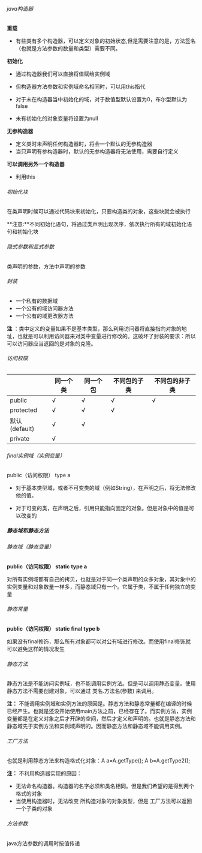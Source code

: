 ###### java构造器

**重载**

* 有些类有多个构造器，可以定义对象的初始状态,但是需要注意的是，方法签名（也就是方法参数的数量和类型）需要不同。

**初始化**

* 通过构造器我们可以直接将值赋给实例域
* 但构造器方法参数和实例域命名相同时，可以用this指代

* 对于未在构造器当中初始化的域，对于数值型默认设置为0，布尔型默认为false
* 未有初始化的对象变量将设置为null

**无参构造器**

* 定义类时未声明任何构造器时，将会一个默认的无参构造器
* 当只声明有参构造器时，默认的无参构造器将无法使用，需要自行定义

**可以调用另外一个构造器** 

* 利用this

###### 初始化块

在类声明时候可以通过代码块来初始化，只要构造类的对象，这些块就会被执行

**注意:**不同初始化语句，将通过类声明出现次序，依次执行所有的域初始化语句和初始化块

###### 隐式参数和显式参数

类声明的参数，方法中声明的参数

###### 封装

* 一个私有的数据域
* 一个公有的域访问器方法
* 一个公有的域更改器方法

**注** ：类中定义的变量如果不是基本类型，那么利用访问器将直接指向对象的地址，也就是可以利用访问器来对类中变量进行修改的。这破坏了封装的要求：所以可以访问器应当返回的是对象的克隆。

###### 访问权限

|               | 同一个类 | 同一个包 | 不同包的子类 | 不同包的非子类 |
| ------------- | -------- | -------- | ------------ | -------------- |
| public        | √        | √        | √            | √              |
| protected     | √        | √        | √            |                |
| 默认(default) | √        | √        |              |                |
| private       | √        |          |              |                |

###### final实例域（实例变量）

public（访问权限） type a

* 对于基本类型域，或者不可变类的域（例如String），在声明之后，将无法修改他的值。

* 对于可变的类，在声明之后，引用只能指向固定的对象。但是对象中的值是可以改变的

##### 静态域和静态方法

###### 静态域（静态变量）

**public（访问权限） static type a**

对所有实例域都有自己的拷贝，也就是对于同一个类声明的众多对象，其对象中的实例变量和对象数量一样多，而静态域只有一个。它属于类，不属于任何独立的变量

###### 静态常量

**public（访问权限） static final type b**

如果没有final修饰，那么所有对象都可以对公有域进行修改。而使用final修饰就可以避免这样的情况发生

###### 静态方法

静态方法是不能访问实例域，也不能调用实例方法。但是可以调用静态变量。使用静态方法不需要创建对象，可以通过  类名.方法名(参数)  来调用。

**注：** 不能调用实例域和实例方法的原因是。静态方法和静态常量都在编译的时候已经产生。也就是还没开始使用main方法之前，已经存在了。而实例方法，实例变量都是在定义对象之后才开辟的空间，然后才定义和声明的。也就是静态方法和静态域先于实例方法和实例域声明的。因而静态方法和静态域不能调用实例。

###### 工厂方法

也就是利用静态方法来构造格式化对象：A a=A.getType(); A b=A.getType2();

**注：** 不利用构造器实现的原因：

* 无法命名构造器。构造器的名字必须和类名相同。但是我们希望的是得到两个格式的对象
* 当使用构造器时，无法改变 所构造对象的对象类型，但是 工厂方法可以返回一个子类的对象

###### 方法参数

java方法参数的调用时按值传递